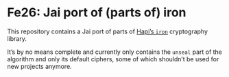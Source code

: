 # Fe26: Jai port of (parts of) iron

This repository contains a Jai port of parts of [Hapi’s `iron`](https://github.com/hapijs/iron) cryptography library.

It’s by no means complete and currently only contains the `unseal` part of the algorithm and only its default ciphers,
some of which shouldn’t be used for new projects anymore.

